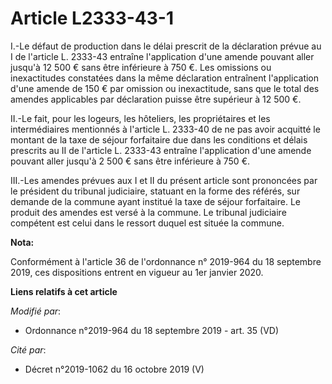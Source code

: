 # Article L2333-43-1

I.-Le défaut de production dans le délai prescrit de la déclaration prévue au I de l'article L. 2333-43 entraîne
l'application d'une amende pouvant aller jusqu'à 12 500 € sans être inférieure à 750 €. Les omissions ou inexactitudes
constatées dans la même déclaration entraînent l'application d'une amende de 150 € par omission ou inexactitude, sans que le
total des amendes applicables par déclaration puisse être supérieur à 12 500 €. 

II.-Le fait, pour les logeurs, les hôteliers, les propriétaires et les intermédiaires mentionnés à l'article L. 2333-40 de ne
pas avoir acquitté le montant de la taxe de séjour forfaitaire due dans les conditions et délais prescrits au II de l'article
L. 2333-43 entraîne l'application d'une amende pouvant aller jusqu'à 2 500 € sans être inférieure à 750 €. 

III.-Les amendes prévues aux I et II du présent article sont prononcées par le président du   tribunal judiciaire, statuant
en la forme des référés, sur demande de la commune ayant institué la taxe de séjour forfaitaire. Le produit des amendes est
versé à la commune. Le   tribunal judiciaire compétent est celui dans le ressort duquel est située la commune.

**Nota:**

Conformément à l'article 36 de l'ordonnance n° 2019-964 du 18 septembre 2019, ces dispositions entrent en vigueur au 1er
janvier 2020.

**Liens relatifs à cet article**

_Modifié par_:

  - Ordonnance n°2019-964 du 18 septembre 2019 - art. 35 (VD)

_Cité par_:

  - Décret n°2019-1062 du 16 octobre 2019 (V)
